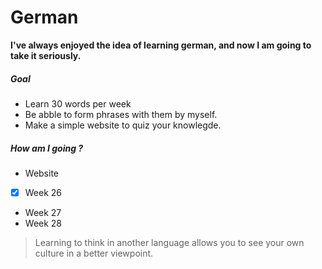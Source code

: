 # **German**
**I've always enjoyed the idea of learning german, and now I am going to take it seriously.**

##### Goal
  - Learn 30 words per week
  - Be abble to form phrases with them by myself.
  - Make a simple website to quiz your knowlegde.

##### How am I going ?
- Website
- [x] Week 26
- Week 27
- Week 28
> Learning to think in another language allows you to see your own culture in a better viewpoint.

